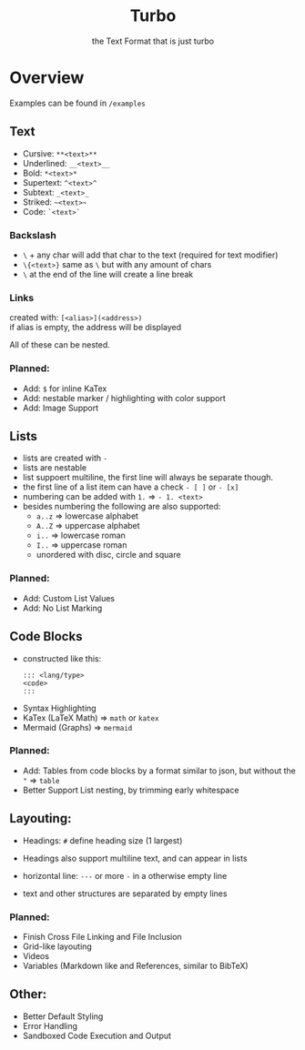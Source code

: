 <div align="center">
  <h1> Turbo </h1>
  <p>the Text Format that is just turbo</p>
</div>

# Overview
Examples can be found in `/examples` 
## Text
- Cursive: `**<text>**`
- Underlined: `__<text>__`
- Bold: `*<text>*`
- Supertext: `^<text>^`
- Subtext: `_<text>_`
- Striked: `~<text>~`
- Code: ``` `<text>` ```

### Backslash
- `\` + any char will add that char to the text (required for text modifier)
- `\{<text>}` same as `\` but with any amount of chars
- `\` at the end of the line will create a line break

### Links
created with: `[<alias>](<address>)`\
if alias is empty, the address will be displayed

All of these can be nested.
### Planned:
- Add: `$` for inline KaTex
- Add: nestable marker / highlighting with color support
- Add: Image Support

## Lists
- lists are created with `-`
- lists are nestable
- list suppoert multiline, the first line will always be separate though.
- the first line of a list item can have a check `- [ ]` or `- [x]`
- numbering can be added with `1.` => `- 1. <text>`
- besides numbering the following are also supported: 
  - `a..z` => lowercase alphabet
  - `A..Z` => uppercase alphabet
  - `i..` => lowercase roman
  - `I..` => uppercase roman
  - unordered with disc, circle and square

### Planned:
- Add: Custom List Values
- Add: No List Marking

## Code Blocks
- constructed like this:
  ```
  ::: <lang/type>
  <code>
  :::
  ```
- Syntax Highlighting
- KaTex (LaTeX Math) => `math` or `katex`
- Mermaid (Graphs) => `mermaid`

### Planned:
- Add: Tables from code blocks by a format similar to json, but without the `"` => `table`
- Better Support List nesting, by trimming early whitespace

## Layouting:
- Headings: `#` define heading size (1 largest)
- Headings also support multiline text, and can appear in lists

- horizontal line: `---` or more `-` in a otherwise empty line

- text and other structures are separated by empty lines

### Planned:
- Finish Cross File Linking and File Inclusion
- Grid-like layouting
- Videos
- Variables (Markdown like and References, similar to BibTeX)

## Other:
- Better Default Styling
- Error Handling
- Sandboxed Code Execution and Output
